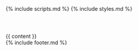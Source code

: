 <html>
    <head>
        {% include scripts.md %}
        {% include styles.md %}
    </head>
    <body>
        <header></header>
        <section>
            {{ content }}
        </section>
        <footer>{% include footer.md %}</footer>
    </body>
</html>







